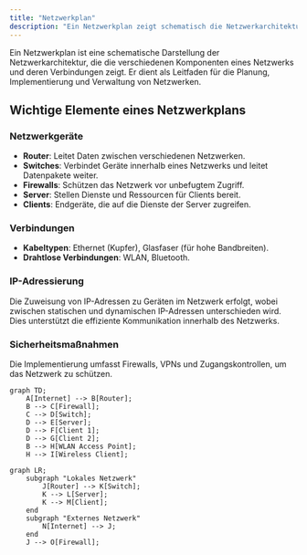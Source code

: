 ```yaml
---
title: "Netzwerkplan"
description: "Ein Netzwerkplan zeigt schematisch die Netzwerkarchitektur mit Komponenten wie Router, Switches und Verbindungen. Er dient als Leitfaden für Planung, Implementierung und Verwaltung, einschließlich IP-Adressierung und Sicherheitsmaßnahmen."
---
```


Ein Netzwerkplan ist eine schematische Darstellung der Netzwerkarchitektur, die die verschiedenen Komponenten eines Netzwerks und deren Verbindungen zeigt. Er dient als Leitfaden für die Planung, Implementierung und Verwaltung von Netzwerken.

## Wichtige Elemente eines Netzwerkplans

### Netzwerkgeräte
- **Router**: Leitet Daten zwischen verschiedenen Netzwerken.
- **Switches**: Verbindet Geräte innerhalb eines Netzwerks und leitet Datenpakete weiter.
- **Firewalls**: Schützen das Netzwerk vor unbefugtem Zugriff.
- **Server**: Stellen Dienste und Ressourcen für Clients bereit.
- **Clients**: Endgeräte, die auf die Dienste der Server zugreifen.

### Verbindungen
- **Kabeltypen**: Ethernet (Kupfer), Glasfaser (für hohe Bandbreiten).
- **Drahtlose Verbindungen**: WLAN, Bluetooth.

### IP-Adressierung
Die Zuweisung von IP-Adressen zu Geräten im Netzwerk erfolgt, wobei zwischen statischen und dynamischen IP-Adressen unterschieden wird. Dies unterstützt die effiziente Kommunikation innerhalb des Netzwerks.

### Sicherheitsmaßnahmen
Die Implementierung umfasst Firewalls, VPNs und Zugangskontrollen, um das Netzwerk zu schützen.

```mermaid
graph TD;
    A[Internet] --> B[Router];
    B --> C[Firewall];
    C --> D[Switch];
    D --> E[Server];
    D --> F[Client 1];
    D --> G[Client 2];
    B --> H[WLAN Access Point];
    H --> I[Wireless Client];
```

```mermaid
graph LR;
    subgraph "Lokales Netzwerk"
        J[Router] --> K[Switch];
        K --> L[Server];
        K --> M[Client];
    end
    subgraph "Externes Netzwerk"
        N[Internet] --> J;
    end
    J --> O[Firewall];
```